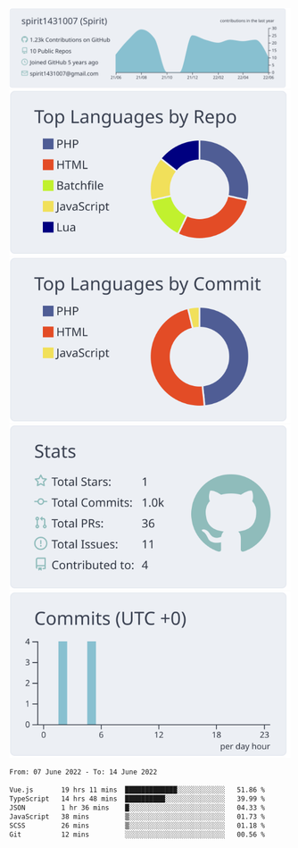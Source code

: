 [![](https://raw.githubusercontent.com/spirit1431007/spirit1431007/master/profile-summary-card-output/nord_bright/0-profile-details.svg)](https://git.io/spiritx)
[![](https://raw.githubusercontent.com/spirit1431007/spirit1431007/master/profile-summary-card-output/nord_bright/1-repos-per-language.svg)](https://git.io/spiritx) [![](https://raw.githubusercontent.com/spirit1431007/spirit1431007/master/profile-summary-card-output/nord_bright/2-most-commit-language.svg)](https://git.io/spiritx)
[![](https://raw.githubusercontent.com/spirit1431007/spirit1431007/master/profile-summary-card-output/nord_bright/3-stats.svg)](https://git.io/spiritx) [![](https://raw.githubusercontent.com/spirit1431007/spirit1431007/master/profile-summary-card-output/nord_bright/4-productive-time.svg)](https://git.io/spiritx)

<!--START_SECTION:waka-->

```text
From: 07 June 2022 - To: 14 June 2022

Vue.js       19 hrs 11 mins  █████████████░░░░░░░░░░░░   51.86 %
TypeScript   14 hrs 48 mins  ██████████░░░░░░░░░░░░░░░   39.99 %
JSON         1 hr 36 mins    █░░░░░░░░░░░░░░░░░░░░░░░░   04.33 %
JavaScript   38 mins         ▒░░░░░░░░░░░░░░░░░░░░░░░░   01.73 %
SCSS         26 mins         ▒░░░░░░░░░░░░░░░░░░░░░░░░   01.18 %
Git          12 mins         ░░░░░░░░░░░░░░░░░░░░░░░░░   00.56 %
```

<!--END_SECTION:waka-->
